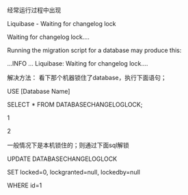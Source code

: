 经常运行过程中出现

Liquibase - Waiting for changelog lock

Waiting for changelog lock....

Running the migration script for a database may produce this:

...INFO … Liquibase: Waiting for changelog lock....

解决方法： 看下那个机器锁住了database，执行下面语句；

USE \[Database Name\]

SELECT \* FROM DATABASECHANGELOGLOCK;

1

2

一般情况下是本机锁住的；则通过下面sql解锁

UPDATE DATABASECHANGELOGLOCK

SET locked=0, lockgranted=null, lockedby=null

WHERE id=1



